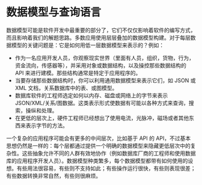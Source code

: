 # 数据模型与查询语言

数据模型可能是软件开发中最重要的部分了，它们不仅仅影响着软件的编写方式，而且影响着我们的解题思路。多数应用使用层层叠加的数据模型构建。对于每层数据模型的关键问题是：它是如何用低一层数据模型来表示的？例如：

- 作为一名应用开发人员，你观察现实世界（里面有人员，组织，货物，行为，资金流向，传感器等），并采用对象或数据结构，以及操控那些数据结构的 API 来进行建模。那些结构通常是特定于应用程序的。
- 当要存储那些数据结构时，你可以利用通用数据模型来表示它们，如 JSON 或 XML 文档，关系数据库中的表、或图模型。
- 数据库软件的工程师选定如何以内存、磁盘或网络上的字节来表示 JSON/XML/关系/图数据。这类表示形式使数据有可能以各种方式来查询，搜索，操纵和处理。
- 在更低的层次上，硬件工程师已经想出了使用电流，光脉冲，磁场或者其他东西来表示字节的方法。

一个复杂的应用程序可能会有更多的中间层次，比如基于 API 的 API，不过基本思想仍然是一样的：每个层都通过提供一个明确的数据模型来隐藏更低层次中的复杂性。这些抽象允许不同的人群有效地协作（例如数据库厂商的工程师和使用数据库的应用程序开发人员）。数据模型种类繁多，每个数据模型都带有如何使用的设想。有些用法很容易，有些则不支持如此；有些操作运行很快，有些则表现很差；有些数据转换非常自然，有些则很麻烦。
